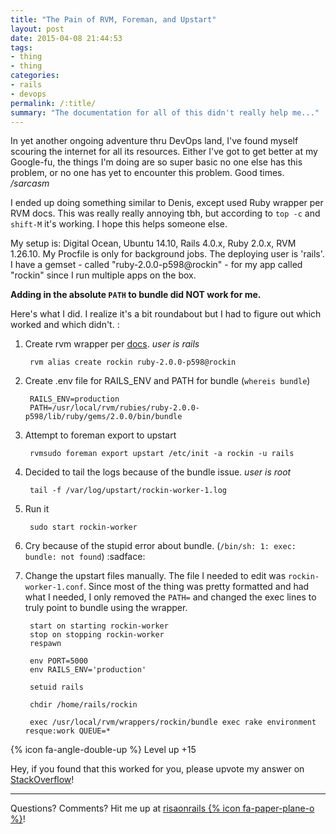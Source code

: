```yaml
---
title: "The Pain of RVM, Foreman, and Upstart"
layout: post
date: 2015-04-08 21:44:53   
tags:
- thing
- thing
categories:
- rails
- devops
permalink: /:title/
summary: "The documentation for all of this didn't really help me..."
---
```

In yet another ongoing adventure thru DevOps land, I've found myself scouring the internet for all its resources. Either I've got to get better at my Google-fu, the things I'm doing are so super basic no one else has this problem, or no one has yet to encounter this problem. Good times. _/sarcasm_

I ended up doing something similar to Denis, except used Ruby wrapper per RVM docs. This was really really annoying tbh,  but according to `top -c` and `shift-M` it's working.  I hope this helps someone else.

My setup is: Digital Ocean, Ubuntu 14.10, Rails 4.0.x, Ruby 2.0.x, RVM 1.26.10. My Procfile is only for background jobs. The deploying user is 'rails'.  I have a gemset - called "ruby-2.0.0-p598@rockin" - for my app called "rockin" since I run multiple apps on the box.

**Adding in the absolute `PATH` to bundle did NOT work for me.**

Here's what I did. I realize it's a bit roundabout but I had to figure out which worked and which didn't. :

1. Create rvm wrapper per [docs][1].  _user is rails_

        rvm alias create rockin ruby-2.0.0-p598@rockin

2. Create .env file for RAILS_ENV and PATH for bundle (`whereis bundle`)

        RAILS_ENV=production  
        PATH=/usr/local/rvm/rubies/ruby-2.0.0-p598/lib/ruby/gems/2.0.0/bin/bundle

3. Attempt to foreman export to upstart

        rvmsudo foreman export upstart /etc/init -a rockin -u rails

4. Decided to tail the logs because of the bundle issue. _user is root_

        tail -f /var/log/upstart/rockin-worker-1.log

5. Run it

        sudo start rockin-worker

5. Cry because of the stupid error about bundle.  (`/bin/sh: 1: exec: bundle: not found`) :sadface:

5. Change the upstart files manually. The file I needed to edit was `rockin-worker-1.conf`. Since most of the thing was pretty formatted and had what I needed, I only removed the `PATH=` and changed the exec lines to truly point to bundle using the wrapper.

        start on starting rockin-worker
        stop on stopping rockin-worker
        respawn

        env PORT=5000
        env RAILS_ENV='production'

        setuid rails

        chdir /home/rails/rockin

        exec /usr/local/rvm/wrappers/rockin/bundle exec rake environment resque:work QUEUE=*

  [1]: https://rvm.io/deployment/init-d "docs"

{% icon fa-angle-double-up %} Level up +15

Hey, if you found that this worked for you, please upvote my answer on [StackOverflow](http://stackoverflow.com/a/29530087/2464546)!

***

Questions? Comments? Hit me up at [risaonrails {% icon fa-paper-plane-o %}][email]!

[email]: mailto:risaonrails@gmail.com